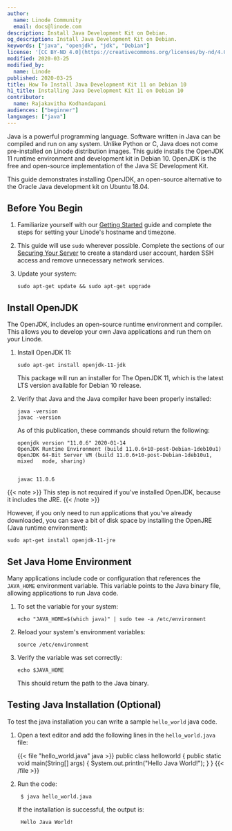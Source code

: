 ```yaml
---
author:
  name: Linode Community
  email: docs@linode.com
description: Install Java Development Kit on Debian.
og_description: Install Java Development Kit on Debian.
keywords: ["java", "openjdk", "jdk", "Debian"]
license: '[CC BY-ND 4.0](https://creativecommons.org/licenses/by-nd/4.0)'
modified: 2020-03-25
modified_by:
  name: Linode
published: 2020-03-25
title: How To Install Java Development Kit 11 on Debian 10
h1_title: Installing Java Development Kit 11 on Debian 10
contributor:
  name: Rajakavitha Kodhandapani
audiences: ["beginner"]
languages: ["java"]
---
```


Java is a powerful programming language. Software written in Java can be compiled and run on any system. Unlike Python or C, Java does not come pre-installed on Linode distribution images. This guide installs the OpenJDK 11 runtime environment and development kit in Debian 10. OpenJDK is the free and open-source implementation of the Java SE Development Kit.

This guide demonstrates installing OpenJDK, an open-source alternative to the Oracle Java development kit on Ubuntu 18.04.

## Before You Begin

1.  Familiarize yourself with our [Getting Started](/docs/getting-started) guide and complete the steps for setting your Linode's hostname and timezone.

2.  This guide will use `sudo` wherever possible. Complete the sections of our [Securing Your Server](/docs/security/securing-your-server) to create a standard user account, harden SSH access and remove unnecessary network services.

3.  Update your system:

        sudo apt-get update && sudo apt-get upgrade

## Install OpenJDK

The OpenJDK, includes an open-source runtime environment and compiler. This allows you to develop your own Java applications and run them on your Linode.

1.  Install OpenJDK 11:

        sudo apt-get install openjdk-11-jdk

    This package will run an installer for The OpenJDK 11, which is the latest LTS version available for Debian 10 release.

3.  Verify that Java and the Java compiler have been properly installed:

        java -version
        javac -version

    As of this publication, these commands should return the following:

        openjdk version "11.0.6" 2020-01-14
        OpenJDK Runtime Environment (build 11.0.6+10-post-Debian-1deb10u1)
        OpenJDK 64-Bit Server VM (build 11.0.6+10-post-Debian-1deb10u1, mixed   mode, sharing)


        javac 11.0.6

{{< note >}} This step is not required if you’ve installed OpenJDK, because it includes the JRE. {{< /note >}}

However, if you only need to run applications that you’ve already downloaded, you can save a bit of disk space by installing the OpenJRE (Java runtime environment):

    sudo apt-get install openjdk-11-jre

## Set Java Home Environment

Many applications include code or configuration that references the `JAVA_HOME` environment variable. This variable points to the Java binary file, allowing applications to run Java code.

1.  To set the variable for your system:

        echo "JAVA_HOME=$(which java)" | sudo tee -a /etc/environment

2.  Reload your system's environment variables:

        source /etc/environment

3.  Verify the variable was set correctly:

        echo $JAVA_HOME

    This should return the path to the Java binary.

## Testing Java Installation (Optional)

To test the java installation you can write a sample `hello_world` java code.

1. Open a text editor and add the following lines in the `hello_world.java` file:

    {{< file "hello_world.java" java >}}
public class helloworld {
public static void main(String[] args) {
System.out.println("Hello Java World!");
}
}
    {{< /file >}}

1. Run the code:

        $ java hello_world.java

    If the installation is successful, the output is:

        Hello Java World!
